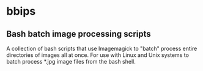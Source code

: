 bbips
=====

Bash batch image processing scripts
-
A collection of bash scripts that use Imagemagick to "batch" process entire directories of images all at once. For use with Linux and Unix systems to batch process *.jpg image files from the bash shell.
